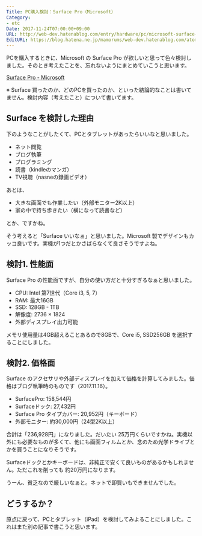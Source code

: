 ```yaml
---
Title: PC購入検討：Surface Pro（Microsoft）
Category:
- etc
Date: 2017-11-24T07:00:00+09:00
URL: http://web-dev.hatenablog.com/entry/hardware/pc/microsoft-surface-pro
EditURL: https://blog.hatena.ne.jp/mamorums/web-dev.hatenablog.com/atom/entry/8599973812318496937
---
```


PCを購入するときに、Microsoft の Surface Pro が欲しいと思って色々検討しました。そのとき考えたことを、忘れないようにまとめていこうと思います。

[Surface Pro - Microsoft](https://www.microsoft.com/ja-jp/surface/devices/surface-pro/overview)


※ Surface 買ったのか、どのPCを買ったのか、といった結論的なことは書いてません。検討内容（考えたこと）について書いてます。


## Surface を検討した理由
下のようなことがしたくて、PCとタブレットがあったらいいなと思いました。

- ネット閲覧
- ブログ執筆
- プログラミング
- 読書（kindleのマンガ）
- TV視聴（nasneの録画ビデオ）

あとは、

- 大きな画面でも作業したい（外部モニター2K以上）
- 家の中で持ち歩きたい（横になって読書など）

とか、ですかね。

そう考えると「Surface いいなぁ」と思いました。Microsoft 製でデザインもカッコ良いです。実機が1つだとかさばらなくて良さそうですよね。


## 検討1. 性能面
Surface Pro の性能面ですが、自分の使い方だと十分すぎるなぁと思いました。

- CPU: Intel 第7世代（Core i3, 5, 7）
- RAM: 最大16GB
- SSD: 128GB - 1TB
- 解像度: 2736 × 1824
- 外部ディスプレイ出力可能

メモリ使用量は4GB超えることあるので8GBで、Core i5,  SSD256GB を選択することにしました。


## 検討2. 価格面
Surface のアクセサリや外部ディスプレイを加えて価格を計算してみました。価格はブログ執筆時のものです（2017.11.16）。

- SurfacePro: 158,544円
- Surfaceドック: 27,432円
- Surface Pro タイプカバー: 20,952円（キーボード）
- 外部モニター: 約30,000円（24型2K以上）

合計は「236,928円」になりました。だいたい 25万円くらいですかね。実機以外にも必要なものが多くて、他にも画面フィルムとか、念のため光学ドライブとかを買うことになりそうです。

Surfaceドックとかキーボードは、非純正で安くて良いものがあるかもしれません。ただこれを削っても 約20万円になります。

うーん、貧乏なので厳しいなぁと。ネットで即買いもできませんでした。


## どうするか？
原点に戻って、PCとタブレット（iPad）を検討してみよることにしました。これはまた別の記事で書こうと思います。
